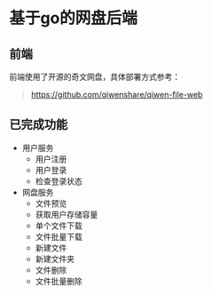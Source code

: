 # 基于go的网盘后端

## 前端
前端使用了开源的奇文网盘，具体部署方式参考：
> https://github.com/qiwenshare/qiwen-file-web


## 已完成功能
- 用户服务
    - 用户注册
    - 用户登录
    - 检查登录状态
- 网盘服务
  - 文件预览
  - 获取用户存储容量
  - 单个文件下载
  - 文件批量下载
  - 新建文件
  - 新建文件夹
  - 文件删除
  - 文件批量删除